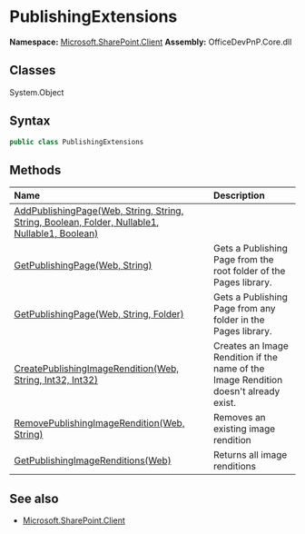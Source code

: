 # PublishingExtensions

**Namespace:** [Microsoft.SharePoint.Client](Microsoft.SharePoint.Client.md)
**Assembly:** OfficeDevPnP.Core.dll
## Classes
System.Object
## Syntax
```C#
public class PublishingExtensions
```
## Methods
|**Name**|**Description**|
|:-----|:-----|
| [AddPublishingPage(Web, String, String, String, Boolean, Folder, Nullable1<DateTime>, Nullable1<DateTime>, Boolean)](PublishingExtensionsAddPublishingPageWebStringStringStringBooleanFolderNullable1<DateTime>Nullable1<DateTime>Boolean.md) | 
| [GetPublishingPage(Web, String)](PublishingExtensionsGetPublishingPageWebString.md) | Gets a Publishing Page from the root folder of the Pages library.
| [GetPublishingPage(Web, String, Folder)](PublishingExtensionsGetPublishingPageWebStringFolder.md) | Gets a Publishing Page from any folder in the Pages library.
| [CreatePublishingImageRendition(Web, String, Int32, Int32)](PublishingExtensionsCreatePublishingImageRenditionWebStringInt32Int32.md) | Creates an Image Rendition if the name of the Image Rendition doesn't already exist.
| [RemovePublishingImageRendition(Web, String)](PublishingExtensionsRemovePublishingImageRenditionWebString.md) | Removes an existing image rendition
| [GetPublishingImageRenditions(Web)](PublishingExtensionsGetPublishingImageRenditionsWeb.md) | Returns all image renditions
## See also
- [Microsoft.SharePoint.Client](Microsoft.SharePoint.Client.md)
